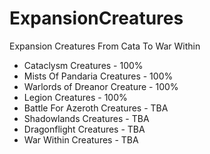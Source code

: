 # ExpansionCreatures
Expansion Creatures From Cata To War Within

* Cataclysm Creatures - 100%
* Mists Of Pandaria Creatures - 100%
* Warlords of Dreanor Creature - 100%
* Legion Creatures - 100%
* Battle For Azeroth Creatures - TBA
* Shadowlands Creatures - TBA
* Dragonflight Creatures - TBA
* War Within Creatures - TBA
